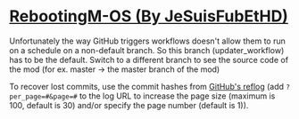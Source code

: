 # [RebootingM-OS (By JeSuisFubEtHD)](https://github.com/JeSuisFubEtHD/RebootingM-OS)

Unfortunately the way GitHub triggers workflows doesn't allow them to run on a schedule on a non-default branch. So this branch (updater_workflow) has to be the default. Switch to a different branch to see the source code of the mod (for ex. master -> the master branch of the mod)

To recover lost commits, use the commit hashes from [GitHub's reflog](https://api.github.com/repos/KtaneModules/RebootingM-OS-JeSuisFubEtHD/events) (add `?per_page=#&page=#` to the log URL to increase the page size (maximum is 100, default is 30) and/or specify the page number (default is 1)).
